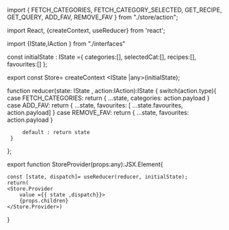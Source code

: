 import {
FETCH_CATEGORIES,
FETCH_CATEGORY_SELECTED, 
GET_RECIPE,
GET_QUERY, 
ADD_FAV, 
REMOVE_FAV
} from "./store/action"; 


import React, {createContext, useReducer} from 'react';

import {IState,IAction } from "./interfaces"
 


const initialState : IState ={
    categories:[],
    selectedCat:[],
    recipes:[],
    favourites:[]
};



export const Store= createContext <IState |any>(initialState);


 function reducer(state: IState , action:IAction):IState {
     switch(action.type){
        case FETCH_CATEGORIES:
            return {
                ...state,
                 categories: action.payload
            }
        case ADD_FAV:
            return {
                ...state,
                favourites: [ ...state.favourites, action.payload]
            }
        case  REMOVE_FAV:
            return {
                ...state,
                favourites: action.payload
            }

         default : return state
     }
 };

export function StoreProvider(props:any):JSX.Element{

    const [state, dispatch]= useReducer(reducer, initialState);
    return(
    <Store.Provider 
        value ={{ state ,dispatch}}>
        {props.children}
    </Store.Provider>)
}